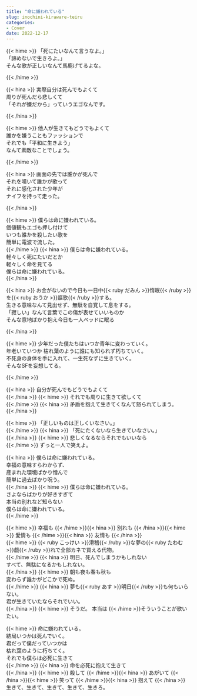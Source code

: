 ```yaml
---
title: "命に嫌われている"
slug: inochini-kiraware-teiru
categories:
- Cover
date: 2022-12-17
---
```


{{< hime >}}
「死にたいなんて言うなよ。」  
「諦めないで生きろよ。」  
そんな歌が正しいなんて馬鹿げてるよな。  

{{< /hime >}}

{{< hina >}}
実際自分は死んでもよくて  
周りが死んだら悲しくて  
「それが嫌だから」っていうエゴなんです。  

{{< /hina >}}

{{< hime >}}
他人が生きてもどうでもよくて  
誰かを嫌うこともファッションで  
それでも「平和に生きよう」  
なんて素敵なことでしょう。  

{{< /hime >}}

{{< hina >}}
画面の先では誰かが死んで  
それを嘆いて誰かが歌って  
それに感化された少年が  
ナイフを持って走った。  

{{< /hina >}}

{{< hime >}}
僕らは命に嫌われている。  
価値観もエゴも押し付けて  
いつも誰かを殺したい歌を  
簡単に電波で流した。  
{{< /hime >}}
{{< hina >}}
僕らは命に嫌われている。  
軽々しく死にたいだとか  
軽々しく命を見てる  
僕らは命に嫌われている。  
{{< /hina >}}

{{< hina >}}
お金がないので今日も一日中{{< ruby だみん >}}惰眠{{< /ruby >}}を{{< ruby おうか >}}謳歌{{< /ruby >}}する。  
生きる意味なんて見出せず、無駄を自覚して息をする。  
「寂しい」なんて言葉でこの傷が表せていいものか  
そんな意地ばかり抱え今日も一人ベッドに眠る  

{{< /hina >}}

{{< hime >}}
少年だった僕たちはいつか青年に変わっていく。  
年老いていつか 枯れ葉のように誰にも知られず朽ちていく。  
不死身の身体を手に入れて、一生死なずに生きていく。  
そんなSFを妄想してる。  

{{< /hime >}}

{{< hina >}}
自分が死んでもどうでもよくて  
{{< /hina >}}
{{< hime >}}
それでも周りに生きて欲しくて  
{{< /hime >}}
{{< hina >}}
矛盾を抱えて生きてくなんて怒られてしまう。  
{{< /hina >}}

{{< hime >}}
「正しいものは正しくいなさい。」  
{{< /hime >}}
{{< hina >}}
「死にたくないなら生きていなさい。」  
{{< /hina >}}
{{< hime >}}
悲しくなるならそれでもいいなら  
{{< /hime >}}
ずっと一人で笑えよ。  

{{< hina >}}
僕らは命に嫌われている。  
幸福の意味すらわからず、  
産まれた環境ばかり憎んで  
簡単に過去ばかり呪う。  
{{< /hina >}}
{{< hime >}}
僕らは命に嫌われている。  
さよならばかりが好きすぎて  
本当の別れなど知らない  
僕らは命に嫌われている。  
{{< /hime >}}

{{< hime >}}
幸福も
{{< /hime >}}{{< hina >}}
別れも
{{< /hina >}}{{< hime >}}
愛情も
{{< /hime >}}{{< hina >}}
友情も
{{< /hina >}}  
{{< hime >}}
{{< ruby こっけい >}}滑稽{{< /ruby >}}な夢の{{< ruby たわむ >}}戯{{< /ruby >}}れで全部カネで買える代物。  
{{< /hime >}}
{{< hina >}}
明日、死んでしまうかもしれない  
すべて、無駄になるかもしれない。  
{{< /hina >}}
{{< hime >}}
朝も夜も春も秋も  
変わらず誰かがどこかで死ぬ。  
{{< /hime >}}
{{< hina >}}
夢も{{< ruby あす >}}明日{{< /ruby >}}も何もいらない。  
君が生きていたならそれでいい。  
{{< /hina >}}
{{< hime >}}
そうだ。 本当は
{{< /hime >}}そういうことが歌いたい。  

{{< hime >}}
命に嫌われている。  
結局いつかは死んでいく。  
君だって僕だっていつかは  
枯れ葉のように朽ちてく。  
それでも僕らは必死に生きて  
{{< /hime >}}
{{< hina >}}
命を必死に抱えて生きて  
{{< /hina >}}
{{< hime >}}
殺して
{{< /hime >}}{{< hina >}}
あがいて
{{< /hina >}}{{< hime >}}
笑って
{{< /hime >}}{{< hina >}}
抱えて
{{< /hina >}}  
生きて、生きて、生きて、生きて、生きろ。  